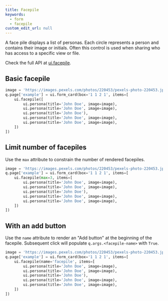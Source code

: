 ```yaml
---
title: Facepile
keywords:
  - form
  - facepile
custom_edit_url: null
---
```


A face pile displays a list of personas. Each circle represents a person and contains their image or initials. Often this control is used when sharing who has access to a specific view or file.

Check the full API at [ui.facepile](/docs/api/ui#facepile).

## Basic facepile

```py
image = 'https://images.pexels.com/photos/220453/pexels-photo-220453.jpeg?auto=compress&h=750&w=1260'
q.page['example'] = ui.form_card(box='1 1 2 1', items=[
    ui.facepile([
        ui.persona(title='John Doe', image=image),
        ui.persona(title='John Doe', image=image),
        ui.persona(title='John Doe'),
        ui.persona(title='John Doe', image=image),
        ui.persona(title='John Doe', image=image),
    ])
])
```

## Limit number of facepiles

Use the `max` attribute to constrain the number of rendered facepiles.

```py
image = 'https://images.pexels.com/photos/220453/pexels-photo-220453.jpeg?auto=compress&h=750&w=1260'
q.page['example'] = ui.form_card(box='1 1 2 1', items=[
    ui.facepile(max=3, items=[
        ui.persona(title='John Doe', image=image),
        ui.persona(title='John Doe', image=image),
        ui.persona(title='John Doe'),
        ui.persona(title='John Doe', image=image),
        ui.persona(title='John Doe', image=image),
    ])
])
```

## With an add button

Use the `name` attribute to render an "Add button" at the beginning of the facepile. Subsequent click will populate `q.args.<facepile-name>` with `True`.

```py
image = 'https://images.pexels.com/photos/220453/pexels-photo-220453.jpeg?auto=compress&h=750&w=1260'
q.page['example'] = ui.form_card(box='1 1 2 1', items=[
    ui.facepile(name='facepile', items=[
        ui.persona(title='John Doe', image=image),
        ui.persona(title='John Doe', image=image),
        ui.persona(title='John Doe'),
        ui.persona(title='John Doe', image=image),
        ui.persona(title='John Doe', image=image),
    ])
])
```
